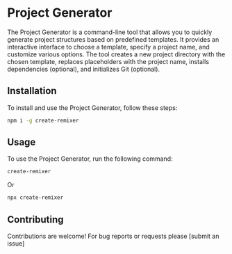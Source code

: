 # Project Generator

The Project Generator is a command-line tool that allows you to quickly generate project structures based on predefined templates. It provides an interactive interface to choose a template, specify a project name, and customize various options. The tool creates a new project directory with the chosen template, replaces placeholders with the project name, installs dependencies (optional), and initializes Git (optional).

## Installation

To install and use the Project Generator, follow these steps:

```bash
npm i -g create-remixer
```

## Usage

To use the Project Generator, run the following command:

```bash
create-remixer
```

Or

```bash
npx create-remixer
```

## Contributing

Contributions are welcome! For bug reports or requests please [submit an issue]
